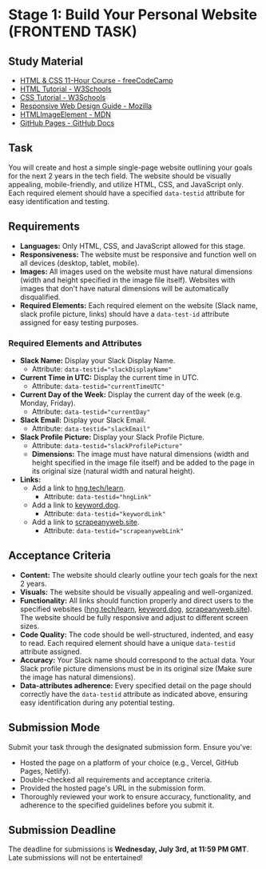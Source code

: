 # Stage 1: Build Your Personal Website (FRONTEND TASK)

## Study Material

- [HTML & CSS 11-Hour Course - freeCodeCamp](https://www.freecodecamp.org/news/html-css-11-hour-course/)
- [HTML Tutorial - W3Schools](https://www.w3schools.com/html/)
- [CSS Tutorial - W3Schools](https://www.w3schools.com/css/)
- [Responsive Web Design Guide - Mozilla](https://firefox-source-docs.mozilla.org/devtools-user/responsive_design_mode)
- [HTMLImageElement - MDN](https://developer.mozilla.org/en-US/docs/Web/API/HTMLImageElement/naturalHeight)
- [GitHub Pages - GitHub Docs](https://docs.github.com/articles/creating-project-pages-manually)

## Task

You will create and host a simple single-page website outlining your goals for the next 2 years in the tech field. The website should be visually appealing, mobile-friendly, and utilize HTML, CSS, and JavaScript only. Each required element should have a specified `data-testid` attribute for easy identification and testing.

## Requirements

- **Languages:** Only HTML, CSS, and JavaScript allowed for this stage.
- **Responsiveness:** The website must be responsive and function well on all devices (desktop, tablet, mobile).
- **Images:** All images used on the website must have natural dimensions (width and height specified in the image file itself). Websites with images that don't have natural dimensions will be automatically disqualified.
- **Required Elements:** Each required element on the website (Slack name, slack profile picture, links) should have a `data-test-id` attribute assigned for easy testing purposes.

### Required Elements and Attributes

- **Slack Name:** Display your Slack Display Name.
  - Attribute: `data-testid="slackDisplayName"`
- **Current Time in UTC:** Display the current time in UTC.
  - Attribute: `data-testid="currentTimeUTC"`
- **Current Day of the Week:** Display the current day of the week (e.g. Monday, Friday).
  - Attribute: `data-testid="currentDay"`
- **Slack Email:** Display your Slack Email.
  - Attribute: `data-testid="slackEmail"`
- **Slack Profile Picture:** Display your Slack Profile Picture.
  - Attribute: `data-testid="slackProfilePicture"`
  - **Dimensions:** The image must have natural dimensions (width and height specified in the image file itself) and be added to the page in its original size (natural width and natural height).
- **Links:**
  - Add a link to [hng.tech/learn](https://hng.tech/learn).
    - Attribute: `data-testid="hngLink"`
  - Add a link to [keyword.dog](https://keyword.dog).
    - Attribute: `data-testid="keywordLink"`
  - Add a link to [scrapeanyweb.site](https://scrapeanyweb.site).
    - Attribute: `data-testid="scrapeanywebLink"`

## Acceptance Criteria

- **Content:** The website should clearly outline your tech goals for the next 2 years.
- **Visuals:** The website should be visually appealing and well-organized.
- **Functionality:** All links should function properly and direct users to the specified websites ([hng.tech/learn](https://hng.tech/learn), [keyword.dog](https://keyword.dog), [scrapeanyweb.site](https://scrapeanyweb.site)). The website should be fully responsive and adjust to different screen sizes.
- **Code Quality:** The code should be well-structured, indented, and easy to read. Each required element should have a unique `data-testid` attribute assigned.
- **Accuracy:** Your Slack name should correspond to the actual data. Your Slack profile picture dimensions must be in its original size (Make sure the image has natural dimensions).
- **Data-attributes adherence:** Every specified detail on the page should correctly have the `data-testid` attribute as indicated above, ensuring easy identification during any potential testing.

## Submission Mode

Submit your task through the designated submission form. Ensure you've:

- Hosted the page on a platform of your choice (e.g., Vercel, GitHub Pages, Netlify).
- Double-checked all requirements and acceptance criteria.
- Provided the hosted page's URL in the submission form.
- Thoroughly reviewed your work to ensure accuracy, functionality, and adherence to the specified guidelines before you submit it.

## Submission Deadline

The deadline for submissions is **Wednesday, July 3rd, at 11:59 PM GMT**. Late submissions will not be entertained!
